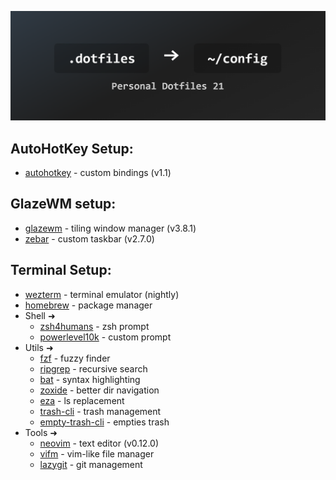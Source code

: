 ![screenshot](./docs/Screenshot.png)

## AutoHotKey Setup:
- [autohotkey](https://github.com/AutoHotkey/AutoHotkey) - custom bindings (v1.1)

## GlazeWM setup:
- [glazewm](https://github.com/glzr-io/glazewm) - tiling window manager (v3.8.1)
- [zebar](https://github.com/glzr-io/zebar) - custom taskbar (v2.7.0)

## Terminal Setup: 
- [wezterm](https://github.com/wez/wezterm) - terminal emulator (nightly)
- [homebrew](https://github.com/Homebrew/brew) - package manager
- Shell ➜
   - [zsh4humans](https://github.com/romkatv/zsh4humans) - zsh prompt
   - [powerlevel10k](https://github.com/romkatv/powerlevel10k) - custom prompt
- Utils ➜
   - [fzf](https://github.com/junegunn/fzf) - fuzzy finder
   - [ripgrep](https://github.com/BurntSushi/ripgrep) - recursive search 
   - [bat](https://github.com/sharkdp/bat) - syntax highlighting
   - [zoxide](https://github.com/ajeetdsouza/zoxide) - better dir navigation
   - [eza](https://github.com/eza-community/eza) - ls replacement
   - [trash-cli](https://github.com/sindresorhus/trash-cli) - trash management
   - [empty-trash-cli](https://github.com/sindresorhus/empty-trash-cli) - empties trash
- Tools ➜
   - [neovim](https://github.com/neovim/neovim) - text editor (v0.12.0)
   - [vifm](https://github.com/vifm/vifm) - vim-like file manager
   - [lazygit](https://github.com/jesseduffield/lazygit) - git management
